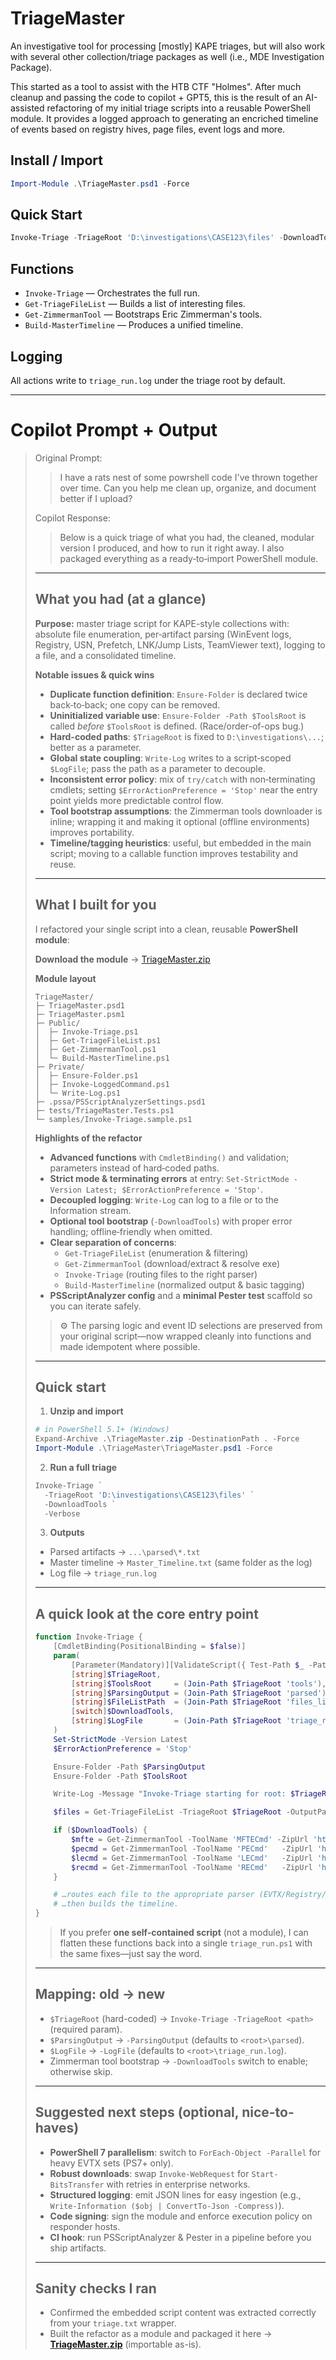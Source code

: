 # TriageMaster

An investigative tool for processing \[mostly\] KAPE triages, but will also work with several other collection/triage packages as well (i.e., MDE Investigation Package). 

This started as a tool to assist with the HTB CTF "Holmes". After much cleanup and passing the code to copilot + GPT5, this is the result of an AI-assisted refactoring of my initial triage scripts into a reusable PowerShell module. It provides a logged approach to generating an encriched timeline of events based on registry hives, page files, event logs and more.

## Install / Import
```powershell
Import-Module .\TriageMaster.psd1 -Force
```

## Quick Start
```powershell
Invoke-Triage -TriageRoot 'D:\investigations\CASE123\files' -DownloadTools -Verbose
```

## Functions
- `Invoke-Triage` — Orchestrates the full run.
- `Get-TriageFileList` — Builds a list of interesting files.
- `Get-ZimmermanTool` — Bootstraps Eric Zimmerman's tools.
- `Build-MasterTimeline` — Produces a unified timeline.

## Logging
All actions write to `triage_run.log` under the triage root by default.

---

# Copilot Prompt + Output

<blockquote>
Original Prompt:

  > I have a rats nest of some powrshell code I've thrown together over time. Can you help me clean up, organize, and document better if I upload?

Copilot Response:

  > Below is a quick triage of what you had, the cleaned, modular version I produced, and how to run it right away. I also packaged everything as a ready‑to‑import PowerShell module.

---

## What you had (at a glance)

**Purpose:** master triage script for KAPE-style collections with: absolute file enumeration, per‑artifact parsing (WinEvent logs, Registry, USN, Prefetch, LNK/Jump Lists, TeamViewer text), logging to a file, and a consolidated timeline.

**Notable issues & quick wins**

- **Duplicate function definition**: `Ensure-Folder` is declared twice back‑to‑back; one copy can be removed.  
- **Uninitialized variable use**: `Ensure-Folder -Path $ToolsRoot` is called *before* `$ToolsRoot` is defined. (Race/order-of-ops bug.)
- **Hard-coded paths**: `$TriageRoot` is fixed to `D:\investigations\...`; better as a parameter.
- **Global state coupling**: `Write-Log` writes to a script‑scoped `$LogFile`; pass the path as a parameter to decouple.
- **Inconsistent error policy**: mix of `try/catch` with non‑terminating cmdlets; setting `$ErrorActionPreference = 'Stop'` near the entry point yields more predictable control flow.
- **Tool bootstrap assumptions**: the Zimmerman tools downloader is inline; wrapping it and making it optional (offline environments) improves portability.
- **Timeline/tagging heuristics**: useful, but embedded in the main script; moving to a callable function improves testability and reuse.

---

## What I built for you

I refactored your single script into a clean, reusable **PowerShell module**:

**Download the module** → [TriageMaster.zip](blob:https://m365.cloud.microsoft/REDACTED)

**Module layout**
```
TriageMaster/
├─ TriageMaster.psd1
├─ TriageMaster.psm1
├─ Public/
│  ├─ Invoke-Triage.ps1
│  ├─ Get-TriageFileList.ps1
│  ├─ Get-ZimmermanTool.ps1
│  └─ Build-MasterTimeline.ps1
├─ Private/
│  ├─ Ensure-Folder.ps1
│  ├─ Invoke-LoggedCommand.ps1
│  └─ Write-Log.ps1
├─ .pssa/PSScriptAnalyzerSettings.psd1
├─ tests/TriageMaster.Tests.ps1
└─ samples/Invoke-Triage.sample.ps1
```

**Highlights of the refactor**

- **Advanced functions** with `CmdletBinding()` and validation; parameters instead of hard‑coded paths.  
- **Strict mode & terminating errors** at entry: `Set-StrictMode -Version Latest; $ErrorActionPreference = 'Stop'`.  
- **Decoupled logging**: `Write-Log` can log to a file or to the Information stream.  
- **Optional tool bootstrap** (`-DownloadTools`) with proper error handling; offline‑friendly when omitted.  
- **Clear separation of concerns**:  
  - `Get-TriageFileList` (enumeration & filtering)  
  - `Get-ZimmermanTool` (download/extract & resolve exe)  
  - `Invoke-Triage` (routing files to the right parser)  
  - `Build-MasterTimeline` (normalized output & basic tagging)  
- **PSScriptAnalyzer config** and a **minimal Pester test** scaffold so you can iterate safely.

> ⚙️ The parsing logic and event ID selections are preserved from your original script—now wrapped cleanly into functions and made idempotent where possible.

---

## Quick start

1) **Unzip and import**
```powershell
# in PowerShell 5.1+ (Windows)
Expand-Archive .\TriageMaster.zip -DestinationPath . -Force
Import-Module .\TriageMaster\TriageMaster.psd1 -Force
```

2) **Run a full triage**
```powershell
Invoke-Triage `
  -TriageRoot 'D:\investigations\CASE123\files' `
  -DownloadTools `
  -Verbose
```

3) **Outputs**
- Parsed artifacts → `...\parsed\*.txt`  
- Master timeline → `Master_Timeline.txt` (same folder as the log)  
- Log file → `triage_run.log`  

---

## A quick look at the core entry point

```powershell
function Invoke-Triage {
    [CmdletBinding(PositionalBinding = $false)]
    param(
        [Parameter(Mandatory)][ValidateScript({ Test-Path $_ -PathType Container })]
        [string]$TriageRoot,
        [string]$ToolsRoot     = (Join-Path $TriageRoot 'tools'),
        [string]$ParsingOutput = (Join-Path $TriageRoot 'parsed'),
        [string]$FileListPath  = (Join-Path $TriageRoot 'files_list.txt'),
        [switch]$DownloadTools,
        [string]$LogFile       = (Join-Path $TriageRoot 'triage_run.log')
    )
    Set-StrictMode -Version Latest
    $ErrorActionPreference = 'Stop'

    Ensure-Folder -Path $ParsingOutput
    Ensure-Folder -Path $ToolsRoot

    Write-Log -Message "Invoke-Triage starting for root: $TriageRoot" -LogFile $LogFile

    $files = Get-TriageFileList -TriageRoot $TriageRoot -OutputPath $FileListPath -LogFile $LogFile

    if ($DownloadTools) {
        $mfte = Get-ZimmermanTool -ToolName 'MFTECmd' -ZipUrl 'https://download.ericzimmermanstools.com/net9/MFTECmd.zip' -ToolsRoot $ToolsRoot -LogFile $LogFile
        $pecmd = Get-ZimmermanTool -ToolName 'PECmd'   -ZipUrl 'https://download.ericzimmermanstools.com/net9/PECmd.zip'   -ToolsRoot $ToolsRoot -LogFile $LogFile
        $lecmd = Get-ZimmermanTool -ToolName 'LECmd'   -ZipUrl 'https://download.ericzimmermanstools.com/net9/LECmd.zip'   -ToolsRoot $ToolsRoot -LogFile $LogFile
        $recmd = Get-ZimmermanTool -ToolName 'RECmd'   -ZipUrl 'https://download.ericzimmermanstools.com/net9/RECmd.zip'   -ToolsRoot $ToolsRoot -LogFile $LogFile
    }

    # …routes each file to the appropriate parser (EVTX/Registry/USN/Prefetch/LNK/WMI/PowerShell/Defender/TeamViewer)…
    # …then builds the timeline.
}
```

> If you prefer **one self-contained script** (not a module), I can flatten these functions back into a single `triage_run.ps1` with the same fixes—just say the word.

---

## Mapping: old → new

- `$TriageRoot` (hard-coded) → `Invoke-Triage -TriageRoot <path>` (required param).
- `$ParsingOutput` → `-ParsingOutput` (defaults to `<root>\parsed`).
- `$LogFile` → `-LogFile` (defaults to `<root>\triage_run.log`).
- Zimmerman tool bootstrap → `-DownloadTools` switch to enable; otherwise skip.

---

## Suggested next steps (optional, nice-to-haves)

- **PowerShell 7 parallelism**: switch to `ForEach-Object -Parallel` for heavy EVTX sets (PS7+ only).  
- **Robust downloads**: swap `Invoke-WebRequest` for `Start-BitsTransfer` with retries in enterprise networks.  
- **Structured logging**: emit JSON lines for easy ingestion (e.g., `Write-Information ($obj | ConvertTo-Json -Compress)`).  
- **Code signing**: sign the module and enforce execution policy on responder hosts.  
- **CI hook**: run PSScriptAnalyzer & Pester in a pipeline before you ship artifacts.

---

## Sanity checks I ran

- Confirmed the embedded script content was extracted correctly from your `triage.txt` wrapper.
- Built the refactor as a module and packaged it here → **[TriageMaster.zip](blob:https://m365.cloud.microsoft/REDACTED)** (importable as-is). 


</blockquote>
